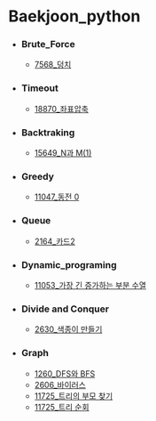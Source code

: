 # Baekjoon_python

- ### Brute_Force
  - [7568_덩치](https://github.com/DonghaeSuh/Baekjoon_python/blob/main/Brute_Force/7568_%EB%8D%A9%EC%B9%98)
- ### Timeout
  - [18870_좌표압축](https://github.com/DonghaeSuh/Baekjoon_python/blob/main/Timeout/18870_%EC%A2%8C%ED%91%9C%EC%95%95%EC%B6%95)
- ### Backtraking
  - [15649_N과 M(1)](https://github.com/DonghaeSuh/Baekjoon_python/blob/main/Backtraking/15649_N%EA%B3%BCM(1))
- ### Greedy
  - [11047_동전 0](https://github.com/DonghaeSuh/Baekjoon_python/blob/main/Greedy/11047_%EB%8F%99%EC%A0%84%200)
- ### Queue
  - [2164_카드2](https://github.com/DonghaeSuh/Baekjoon_python/blob/main/Queue/2164_%EC%B9%B4%EB%93%9C2)
- ### Dynamic_programing
  - [11053_가장 긴 증가하는 부분 수열](https://github.com/DonghaeSuh/Baekjoon_python/blob/main/Dynamic_programing/11053_%EA%B0%80%EC%9E%A5%20%EA%B8%B4%20%EC%A6%9D%EA%B0%80%ED%95%98%EB%8A%94%20%EB%B6%80%EB%B6%84%20%EC%88%98%EC%97%B4)
- ### Divide and Conquer
  - [2630_색종이 만들기](https://github.com/DonghaeSuh/Baekjoon_python/blob/main/Divide%20and%20Conquer/2630_%EC%83%89%EC%A2%85%EC%9D%B4%20%EB%A7%8C%EB%93%A4%EA%B8%B0)
- ### Graph
  - [1260_DFS와 BFS](https://github.com/DonghaeSuh/Baekjoon_python/blob/main/Graph/1260_DFS%EC%99%80%20BFS)
  - [2606_바이러스](https://github.com/DonghaeSuh/Baekjoon_python/blob/main/Graph/2606_%EB%B0%94%EC%9D%B4%EB%9F%AC%EC%8A%A4)
  - [11725_트리의 부모 찾기](https://github.com/DonghaeSuh/Baekjoon_python/blob/main/Graph/11725_%ED%8A%B8%EB%A6%AC%EC%9D%98%20%EB%B6%80%EB%AA%A8%20%EC%B0%BE%EA%B8%B0)
  - [11725_트리 순회](https://github.com/DonghaeSuh/Baekjoon_python/blob/main/Graph/1991_%ED%8A%B8%EB%A6%AC%20%EC%88%9C%ED%9A%8C)
